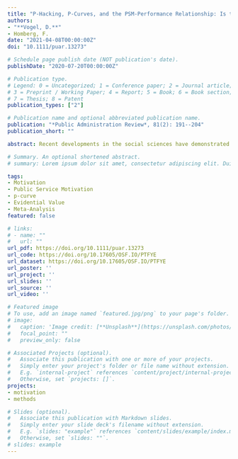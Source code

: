 ```yaml
---
title: "P-Hacking, P-Curves, and the PSM-Performance Relationship: Is there evidential value?"
authors:
- "**Vogel, D.**"
- Homberg, F.
date: "2021-04-08T00:00:00Z"
doi: "10.1111/puar.13273"

# Schedule page publish date (NOT publication's date).
publishDate: "2020-07-20T00:00:00Z"

# Publication type.
# Legend: 0 = Uncategorized; 1 = Conference paper; 2 = Journal article;
# 3 = Preprint / Working Paper; 4 = Report; 5 = Book; 6 = Book section;
# 7 = Thesis; 8 = Patent
publication_types: ["2"]

# Publication name and optional abbreviated publication name.
publication: "*Public Administration Review*, 81(2): 191--204"
publication_short: ""

abstract: Recent developments in the social sciences have demonstrated that we cannot uncritically aggregate the published research on a particular effect to conclude about its presence or absence. Instead, questionable research practices such as p-hacking (conducting additional analyses or collecting new data to obtain significant results) and selective publication of significant results can produce a body of published research that misleads readers even if it contains many significant results. It is, therefore, necessary to assess the evidential value of the research on a certain effect, i.e., one must rule out that it is the result of questionable research practices. We introduce the p-curve method to public administration research and apply it to the research on the relationship between public service motivation (PSM) and individual performance, in order to demonstrate how the evidential value of a body of published research can be assessed. We find that this particular literature contains evidential value.

# Summary. An optional shortened abstract.
# summary: Lorem ipsum dolor sit amet, consectetur adipiscing elit. Duis posuere tellus ac convallis placerat. Proin tincidunt magna sed ex sollicitudin condimentum.

tags:
- Motivation
- Public Service Motivation
- p-curve
- Evidential Value
- Meta-Analysis
featured: false

# links:
# - name: ""
#   url: ""
url_pdf: https://doi.org/10.1111/puar.13273
url_code: https://doi.org/10.17605/OSF.IO/PTFYE
url_dataset: https://doi.org/10.17605/OSF.IO/PTFYE
url_poster: ''
url_project: ''
url_slides: ''
url_source: ''
url_video: ''

# Featured image
# To use, add an image named `featured.jpg/png` to your page's folder. 
# image:
#   caption: 'Image credit: [**Unsplash**](https://unsplash.com/photos/jdD8gXaTZsc)'
#   focal_point: ""
#   preview_only: false

# Associated Projects (optional).
#   Associate this publication with one or more of your projects.
#   Simply enter your project's folder or file name without extension.
#   E.g. `internal-project` references `content/project/internal-project/index.md`.
#   Otherwise, set `projects: []`.
projects:
- motivation
- methods

# Slides (optional).
#   Associate this publication with Markdown slides.
#   Simply enter your slide deck's filename without extension.
#   E.g. `slides: "example"` references `content/slides/example/index.md`.
#   Otherwise, set `slides: ""`.
# slides: example
---
```


